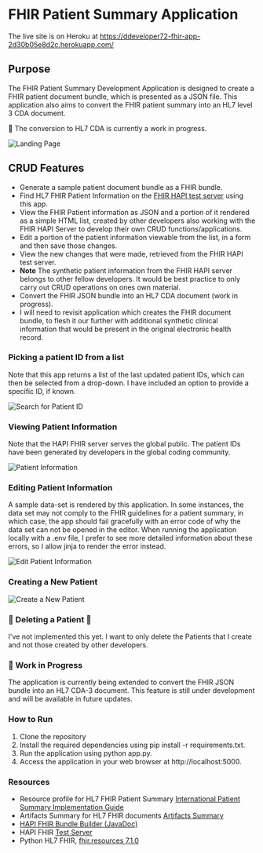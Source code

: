 # FHIR Patient Summary Application

The live site is on Heroku at https://ddeveloper72-fhir-app-2d30b05e8d2c.herokuapp.com/

## Purpose

The FHIR Patient Summary Development Application is designed to create a FHIR patient document bundle, which is presented as a JSON file. This application also aims to convert the FHIR patient summary into an HL7 level 3 CDA document.

🚧 The conversion to HL7 CDA is currently a work in progress.

![Landing Page](https://github.com/ddeveloper72/fhir-patient-summary/blob/main/static/img/readme/landing_page.png 'Landing Page')

## CRUD Features

- Generate a sample patient document bundle as a FHIR bundle.
- Find HL7 FHIR Patient Information on the [FHIR HAPI test server](https://hapi.fhir.org/) using this app.
- View the FHIR Patient information as JSON and a portion of it rendered as a simple HTML list, created by other developers also working with the FHIR HAPI Server to develop their own CRUD functions/applications.
- Edit a portion of the patient information viewable from the list, in a form and then save those changes.
- View the new changes that were made, retrieved from the FHIR HAPI test server.
- **Note** The synthetic patient information from the FHIR HAPI server belongs to other fellow developers. It would be best practice to only carry out CRUD operations on ones own material.
- Convert the FHIR JSON bundle into an HL7 CDA document (work in progress).
- I will need to revisit application which creates the FHIR document bundle, to flesh it our further with additional synthetic clinical information that would be present in the original electronic health record.

### Picking a patient ID from a list

Note that this app returns a list of the last updated patient IDs, which can then be selected from a drop-down.
I have included an option to provide a specific ID, if known.

![Search for Patient ID](https://github.com/ddeveloper72/fhir-patient-summary/blob/main/static/img/readme/search_pid.png 'Patient ID')

### Viewing Patient Information

Note that the HAPI FHIR server serves the global public.  The patient IDs have been generated by developers in the global coding community.

![Patient Information](https://github.com/ddeveloper72/fhir-patient-summary/blob/main/static/img/readme/view_patient_info.png 'Patient Information')

### Editing Patient Information

A sample data-set is rendered by this application. In some instances, the data set may not comply to the FHIR guidelines for a patient summary, in which case, the app should fail gracefully with an error code of why the data set can not be opened in the editor.  When running the application locally with a .env file, I prefer to see more detailed information about these errors, so I allow jinja to render the error instead. 

![Edit Patient Information](https://github.com/ddeveloper72/fhir-patient-summary/blob/main/static/img/readme/edit_form_data.png 'Edit Patient Information')

### Creating a New Patient


![Create a New Patient](https://github.com/ddeveloper72/fhir-patient-summary/blob/main/static/img/readme/new_patient_form_data.png 'Add New Patient Information')

### 🚧 Deleting a Patient 🚧

I've not implemented this yet.  I want to only delete the Patients that I create and not those created by other developers.

### 🚧 Work in Progress

The application is currently being extended to convert the FHIR JSON bundle into an HL7 CDA-3 document. This feature is still under development and will be available in future updates.

### How to Run

1. Clone the repository
2. Install the required dependencies using pip install -r requirements.txt.
3. Run the application using python app.py.
4. Access the application in your web browser at http://localhost:5000.

### Resources

- Resource profile for HL7 FHIR Patient Summary [International Patient Summary Implementation Guide](https://build.fhir.org/ig/HL7/fhir-ips/StructureDefinition-Patient-uv-ips.html)
- Artifacts Summary for HL7 FHIR documents [Artifacts Summary](https://build.fhir.org/ig/HL7/fhir-ips/artifacts.html)
- [HAPI FHIR Bundle Builder (JavaDoc)](https://build.fhir.org/ig/HL7/fhir-ips/artifacts.html)
- HAPI FHIR [Test Server](https://hapi.fhir.org/)
- Python HL7 FHIR, [fhir.resources 7.1.0](https://pypi.org/project/fhir.resources/)